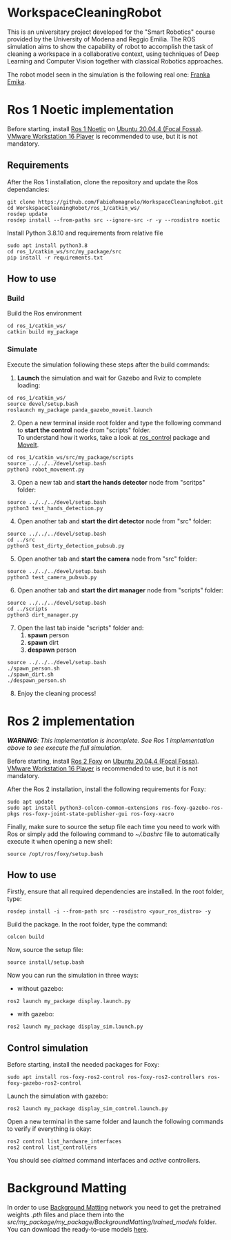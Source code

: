 # WorkspaceCleaningRobot
This is an universitary project developed for the "Smart Robotics" course provided by the University of Modena and Reggio Emilia.
The ROS simulation aims to show the capability of robot to accomplish the task of cleaning a workspace in a collaborative context, using techniques of Deep Learning and Computer Vision together with classical Robotics approaches. 

The robot model seen in the simulation is the following real one: [Franka Emika](https://www.franka.de/).

# Ros 1 Noetic implementation
Before starting, install [Ros 1 Noetic](http://wiki.ros.org/noetic/Installation/Ubuntu) on [Ubuntu 20.04.4 (Focal Fossa)](https://releases.ubuntu.com/20.04/).<br>
[VMware Workstation 16 Player](https://www.vmware.com/it/products/workstation-player/workstation-player-evaluation.html) is recommended to use, but it is not mandatory.

## Requirements
After the Ros 1 installation, clone the repository and update the Ros dependancies:
```
git clone https://github.com/FabioRomagnolo/WorkspaceCleaningRobot.git
cd WorskspaceCleaningRobot/ros_1/catkin_ws/
rosdep update
rosdep install --from-paths src --ignore-src -r -y --rosdistro noetic
```

Install Python 3.8.10 and requirements from relative file
```
sudo apt install python3.8
cd ros_1/catkin_ws/src/my_package/src
pip install -r requirements.txt
```

## How to use
### Build
Build the Ros environment
```
cd ros_1/catkin_ws/
catkin build my_package
```

### Simulate
Execute the simulation following these steps after the build commands:

1. **Launch** the simulation and wait for Gazebo and Rviz to complete loading:
```
cd ros_1/catkin_ws/
source devel/setup.bash
roslaunch my_package panda_gazebo_moveit.launch
```

2. Open a new terminal inside root folder and type the following command to **start the control** node drom "scripts" folder.<br>
   To understand how it works, take a look at [ros_control](http://wiki.ros.org/ros_control) package and [MoveIt](https://moveit.ros.org/).
```
cd ros_1/catkin_ws/src/my_package/scripts
source ../../../devel/setup.bash
python3 robot_movement.py
```

3. Open a new tab and **start the hands detector** node from "scritps" folder:
```
source ../../../devel/setup.bash
python3 test_hands_detection.py
```

4. Open another tab and **start the dirt detector** node from "src" folder:
```
source ../../../devel/setup.bash
cd ../src
python3 test_dirty_detection_pubsub.py
```

5. Open another tab and **start the camera** node from "src" folder:
```
source ../../../devel/setup.bash
python3 test_camera_pubsub.py
```

6. Open another tab and **start the dirt manager** node from "scripts" folder:
```
source ../../../devel/setup.bash
cd ../scripts
python3 dirt_manager.py
```

7. Open the last tab inside "scripts" folder and:
   1. **spawn** person
   2. **spawn** dirt
   3. **despawn** person
```
source ../../../devel/setup.bash
./spawn_person.sh
./spawn_dirt.sh
./despawn_person.sh
```

8. Enjoy the cleaning process!

# Ros 2 implementation
***WARNING**: This implementation is incomplete. See Ros 1 implementation above to see execute the full simulation.*

Before starting, install [Ros 2 Foxy](https://docs.ros.org/en/foxy/Installation/Ubuntu-Install-Debians.html) on [Ubuntu 20.04.4 (Focal Fossa)](https://releases.ubuntu.com/20.04/).<br>
[VMware Workstation 16 Player](https://www.vmware.com/it/products/workstation-player/workstation-player-evaluation.html) is recommended to use, but it is not mandatory.

After the Ros 2 installation, install the following requirements for Foxy:
```
sudo apt update
sudo apt install python3-colcon-common-extensions ros-foxy-gazebo-ros-pkgs ros-foxy-joint-state-publisher-gui ros-foxy-xacro
```

Finally, make sure to source the setup file each time you need to work with Ros or simply add the following command to _~/.bashrc_ file to automatically execute it when opening a new shell:
```
source /opt/ros/foxy/setup.bash
```

## How to use
Firstly, ensure that all required dependencies are installed. In the root folder, type:
```
rosdep install -i --from-path src --rosdistro <your_ros_distro> -y
```

Build the package. In the root folder, type the command:
```
colcon build
```

Now, source the setup file:
```
source install/setup.bash
```

Now you can run the simulation in three ways:
- without gazebo:
```
ros2 launch my_package display.launch.py
```
- with gazebo:
```
ros2 launch my_package display_sim.launch.py
```

## Control simulation
Before starting, install the needed packages for Foxy:
```
sudo apt install ros-foxy-ros2-control ros-foxy-ros2-controllers ros-foxy-gazebo-ros2-control
```
Launch the simulation with gazebo:
```
ros2 launch my_package display_sim_control.launch.py
```
Open a new terminal in the same folder and launch the following commands to verify if everything is okay:
```
ros2 control list_hardware_interfaces
ros2 control list_controllers
```
You should see _claimed_ command interfaces and _active_ controllers.

# Background Matting
In order to use [Background Matting](https://grail.cs.washington.edu/projects/background-matting-v2/#/) network you need to get the pretrained weights _.pth_ files
and place them into the _src/my_package/my_package/BackgroundMatting/trained_models_ folder.<br>
You can download the ready-to-use models [here](https://drive.google.com/drive/folders/1vaTjLTk2CoNzMOgeO70Tjsn5DlFF_cJH?usp=sharing).
